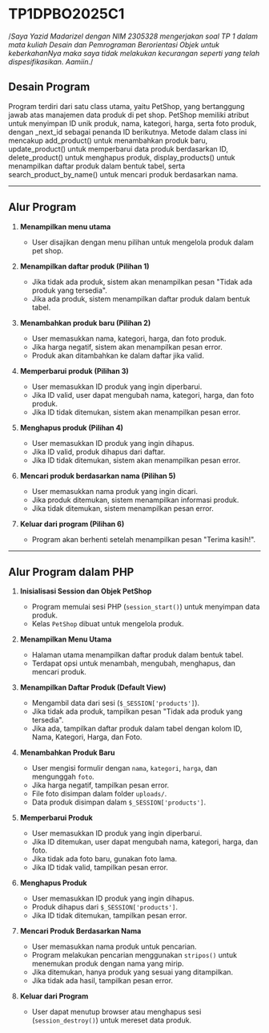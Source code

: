 # TP1DPBO2025C1

/*Saya Yazid Madarizel dengan NIM 2305328 mengerjakan
 soal TP 1 dalam mata kuliah Desain dan Pemrograman Berorientasi Objek
untuk keberkahanNya maka saya tidak melakukan kecurangan seperti yang telah dispesifikasikan. Aamiin.*/

## **Desain Program**  
Program terdiri dari satu class utama, yaitu PetShop, yang bertanggung jawab atas manajemen data produk di pet shop. PetShop memiliki atribut untuk menyimpan ID unik produk, nama, kategori, harga, serta foto produk, dengan _next_id sebagai penanda ID berikutnya. Metode dalam class ini mencakup add_product() untuk menambahkan produk baru, update_product() untuk memperbarui data produk berdasarkan ID, delete_product() untuk menghapus produk, display_products() untuk menampilkan daftar produk dalam bentuk tabel, serta search_product_by_name() untuk mencari produk berdasarkan nama.  

---

## **Alur Program**  
1. **Menampilkan menu utama**  
   - User disajikan dengan menu pilihan untuk mengelola produk dalam pet shop.  

2. **Menampilkan daftar produk (Pilihan 1)**  
   - Jika tidak ada produk, sistem akan menampilkan pesan "Tidak ada produk yang tersedia".  
   - Jika ada produk, sistem menampilkan daftar produk dalam bentuk tabel.  

3. **Menambahkan produk baru (Pilihan 2)**  
   - User memasukkan nama, kategori, harga, dan foto produk.  
   - Jika harga negatif, sistem akan menampilkan pesan error.  
   - Produk akan ditambahkan ke dalam daftar jika valid.  

4. **Memperbarui produk (Pilihan 3)**  
   - User memasukkan ID produk yang ingin diperbarui.  
   - Jika ID valid, user dapat mengubah nama, kategori, harga, dan foto produk.  
   - Jika ID tidak ditemukan, sistem akan menampilkan pesan error.  

5. **Menghapus produk (Pilihan 4)**  
   - User memasukkan ID produk yang ingin dihapus.  
   - Jika ID valid, produk dihapus dari daftar.  
   - Jika ID tidak ditemukan, sistem akan menampilkan pesan error.  

6. **Mencari produk berdasarkan nama (Pilihan 5)**  
   - User memasukkan nama produk yang ingin dicari.  
   - Jika produk ditemukan, sistem menampilkan informasi produk.  
   - Jika tidak ditemukan, sistem menampilkan pesan error.  

7. **Keluar dari program (Pilihan 6)**  
   - Program akan berhenti setelah menampilkan pesan "Terima kasih!".   

---

## **Alur Program dalam PHP**

1. **Inisialisasi Session dan Objek PetShop**  
   - Program memulai sesi PHP (`session_start()`) untuk menyimpan data produk.  
   - Kelas `PetShop` dibuat untuk mengelola produk.  

2. **Menampilkan Menu Utama**  
   - Halaman utama menampilkan daftar produk dalam bentuk tabel.  
   - Terdapat opsi untuk menambah, mengubah, menghapus, dan mencari produk.  

3. **Menampilkan Daftar Produk (Default View)**  
   - Mengambil data dari sesi (`$_SESSION['products']`).  
   - Jika tidak ada produk, tampilkan pesan "Tidak ada produk yang tersedia".  
   - Jika ada, tampilkan daftar produk dalam tabel dengan kolom ID, Nama, Kategori, Harga, dan Foto.  

4. **Menambahkan Produk Baru**  
   - User mengisi formulir dengan `nama`, `kategori`, `harga`, dan mengunggah `foto`.  
   - Jika harga negatif, tampilkan pesan error.  
   - File foto disimpan dalam folder `uploads/`.  
   - Data produk disimpan dalam `$_SESSION['products']`.  

5. **Memperbarui Produk**  
   - User memasukkan ID produk yang ingin diperbarui.  
   - Jika ID ditemukan, user dapat mengubah nama, kategori, harga, dan foto.  
   - Jika tidak ada foto baru, gunakan foto lama.  
   - Jika ID tidak valid, tampilkan pesan error.  

6. **Menghapus Produk**  
   - User memasukkan ID produk yang ingin dihapus.  
   - Produk dihapus dari `$_SESSION['products']`.  
   - Jika ID tidak ditemukan, tampilkan pesan error.  

7. **Mencari Produk Berdasarkan Nama**  
   - User memasukkan nama produk untuk pencarian.  
   - Program melakukan pencarian menggunakan `stripos()` untuk menemukan produk dengan nama yang mirip.  
   - Jika ditemukan, hanya produk yang sesuai yang ditampilkan.  
   - Jika tidak ada hasil, tampilkan pesan error.  

8. **Keluar dari Program**  
   - User dapat menutup browser atau menghapus sesi (`session_destroy()`) untuk mereset data produk.  


